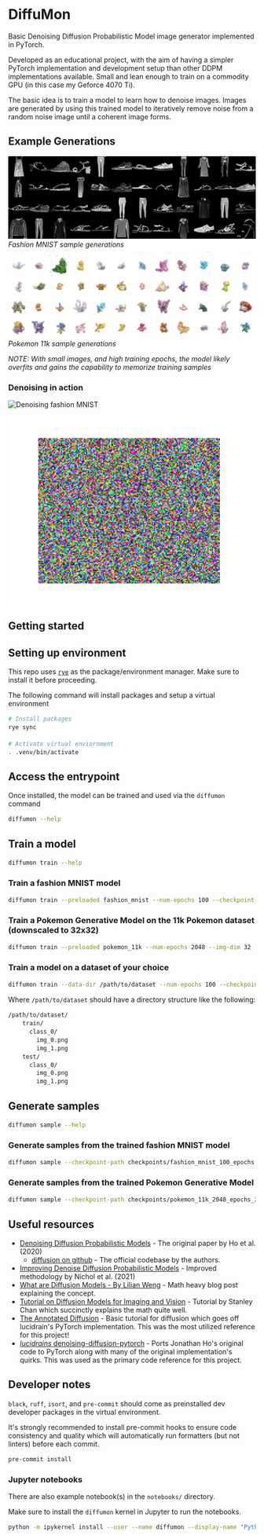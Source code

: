 # DiffuMon

Basic Denoising Diffusion Probabilistic Model image generator implemented in PyTorch.

Developed as an educational project, with the aim of having a simpler PyTorch implementation and development setup than other DDPM implementations available. Small and lean enough to train on a commodity GPU (in this case my Geforce 4070 Ti).

The basic idea is to train a model to learn how to denoise images. Images are generated by using this trained model to iteratively remove noise from a random noise image until a coherent image forms.

## Example Generations

![Fashion MNIST](static/example_fashion_mnist.png)
*Fashion MNIST sample generations*


![Pokemon 11k](static/example_pokemon_11k.png)
*Pokemon 11k sample generations*

*NOTE: With small images, and high training epochs, the model likely overfits and gains the capability to memorize training samples*

### Denoising in action

![Denoising fashion MNIST](static/fashion_mnist_diffusion.gif)

![Denoising Pokemon 11k](static/pokemon_diffusion.gif)


## Getting started

## Setting up environment

This repo uses [`rye`](https://rye.astral.sh/guide/installation/) as the package/environment manager. Make sure to install it before proceeding.

The following command will install packages and setup a virtual environment

```bash
# Install packages
rye sync

# Activate virtual enviornment
. .venv/bin/activate
```


## Access the entrypoint

Once installed, the model can be trained and used via the `diffumon` command

```bash
diffumon --help
```

## Train a model

```bash
diffumon train --help
```

### Train a fashion MNIST model

```bash
diffumon train --preloaded fashion_mnist --num-epochs 100 --checkpoint-path checkpoints/fashion_mnist_100_epochs.pth
```

### Train a Pokemon Generative Model on the 11k Pokemon dataset (downscaled to 32x32)

```bash
diffumon train --preloaded pokemon_11k --num-epochs 2048 --img-dim 32 --checkpoint-path checkpoints/pokemon_11k_2048_epochs_32dim.pth
```

### Train a model on a dataset of your choice

```bash
diffumon train --data-dir /path/to/dataset --num-epochs 100 --checkpoint-path checkpoints/my_dataset_100_epochs.pth
```

Where `/path/to/dataset` should have a directory structure like the following:

```bash
/path/to/dataset/
    train/
      class_0/
        img_0.png
        img_1.png
    test/
      class_0/
        img_0.png
        img_1.png
```

## Generate samples

```bash
diffumon sample --help
```

### Generate samples from the trained fashion MNIST model

```bash
diffumon sample --checkpoint-path checkpoints/fashion_mnist_100_epochs.pth --num-samples 32 --output-dir samples/fashion_mnist_100_epochs
```

### Generate samples from the trained Pokemon Generative Model

```bash
diffumon sample --checkpoint-path checkpoints/pokemon_11k_2048_epochs_32dim.pth --num-samples 32 --output-dir samples/pokemon_11k_2048_epochs_32dim
```

## Useful resources

* [Denoising Diffusion Probabilistic Models](https://arxiv.org/abs/2006.11239) - The original paper by Ho et al. (2020)
  * [diffusion on github](https://github.com/hojonathanho/diffusion) - The official codebase by the authors.
* [Improving Denoise Diffusion Probabilistic Models](https://arxiv.org/abs/2102.09672) - Improved methodology by Nichol et al. (2021)
* [What are Diffusion Models - By Lilian Weng](https://lilianweng.github.io/posts/2021-07-11-diffusion-models/) - Math heavy blog post explaining the concept.
* [Tutorial on Diffusion Models for Imaging and Vision](https://arxiv.org/pdf/2403.18103) - Tutorial by Stanley Chan which succinctly explains the math quite well.
* [The Annotated Diffusion](https://huggingface.co/blog/annotated-diffusion) - Basic tutorial for diffusion which goes off lucidrain's PyTorch implementation. This was the most utilized reference for this project!
* [*lucidrains* denoising-diffusion-pytorch](https://github.com/lucidrains/denoising-diffusion-pytorch/tree/main) - Ports Jonathan Ho's original code to PyTorch along with many of the original implementation's quirks. This was used as the primary code reference for this project.

## Developer notes

`black`, `ruff`, `isort`, and `pre-commit` should come as preinstalled dev developer packages in the virtual environment.

It's strongly recommended to install pre-commit hooks to ensure code consistency and quality which will automatically run formatters (but not linters) before each commit.

```bash
pre-commit install
```

### Jupyter notebooks

There are also example notebook(s) in the `notebooks/` directory.

Make sure to install the `diffumon` kernel in Jupyter to run the notebooks.

```bash
python -m ipykernel install --user --name diffumon --display-name "Python Diffumon"
```